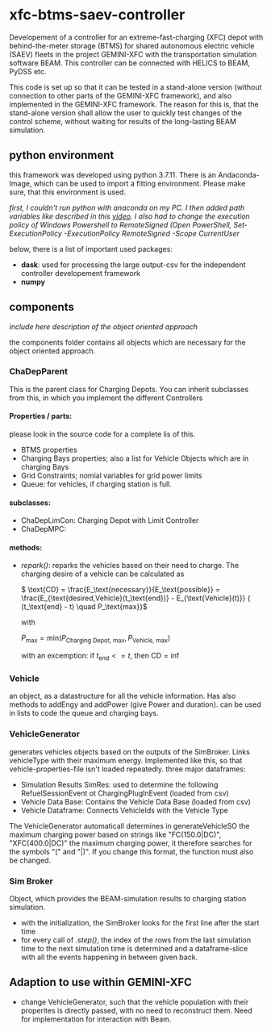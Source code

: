 # xfc-btms-saev-controller

Developement of a controller for an extreme-fast-charging (XFC) depot with behind-the-meter storage (BTMS) for shared autonomous electric vehicle (SAEV) fleets in the project GEMINI-XFC with the transportation simulation software BEAM. This controller can be connected with HELICS to BEAM, PyDSS etc.

This code is set up so that it can be tested in a stand-alone version (without connection to other parts of the GEMINI-XFC framework), and also implemented in the GEMINI-XFC framework. The reason for this is, that the stand-alone version shall allow the user to quickly test changes of the control scheme, without waiting for results of the long-lasting BEAM simulation.

## python environment

this framework was developed using python 3.7.11. There is an Andaconda-Image, which can be used to import a fitting environment. Please make sure, that this environment is used.

*first, I couldn't run python with anaconda on my PC. I then added path variables like described in this [video](https://www.youtube.com/watch?v=3Wt00qGlh3s). I also had to change the execution policy of Windows Powershell to RemoteSigned (Open PowerShell, Set-ExecutionPolicy -ExecutionPolicy RemoteSigned -Scope CurrentUser*

below, there is a list of important used packages:

- **dask**: used for processing the large output-csv for the independent controller developement framework
- **numpy**

## components

*include here description of the object oriented approach*

the components folder contains all objects which are necessary for the object oriented approach.

### ChaDepParent

This is the parent class for Charging Depots. You can inherit subclasses from this, in which you implement the different Controllers

#### Properties / parts:
please look in the source code for a complete lis of this.
- BTMS properties
- Charging Bays properties; also a list for Vehicle Objects which are in charging Bays
- Grid Constraints; nomial variables for grid power limits
- Queue: for vehicles, if charging station is full.

#### subclasses:

- ChaDepLimCon: Charging Depot with Limit Controller
- ChaDepMPC: 

#### methods:

- *repark()*: reparks the vehicles based on their need to charge. The charging desire of a vehicle can be calculated as

     $ \text{CD} = \frac{E_\text{necessary}}{E_\text{possible}} = \frac{E_{\text{desired,Vehicle}(t_\text{end})} - E_{\text{Vehicle}(t)}} { (t_\text{end} - t) \quad P_\text{max}}$
     
     with 

     $P_\text{max} = \text{min}(P_\text{Charging Depot, max} , P_\text{Vehicle, max})$

     with an excemption: if $t_\text{end} <= t$, then $\text{CD} = \text{inf}$
### Vehicle

an object, as a datastructure for all the vehicle information. Has also methods to addEngy and addPower (give Power and duration). can be used in lists to code the queue and charging bays.

### VehicleGenerator

generates vehicles objects based on the outputs of the SimBroker. Links vehicleType with their maximum energy. Implemented like this, so that vehicle-properties-file isn't loaded repeatedly. three major dataframes:

- Simulation Results SimRes: used to determine the following RefuelSessionEvent ot ChargingPlugInEvent (loaded from csv)
- Vehicle Data Base: Contains the Vehicle Data Base (loaded from csv)
- Vehicle Dataframe: Connects VehicleIds with the Vehicle Type

The VehicleGenerator automaticall determines in generateVehicleSO the maximum charging power based on strings like "FC(150.0|DC)", "XFC(400.0|DC)" the maximum charging power, it therefore searches for the symbols "(" and "|)". If you change this format, the function must also be changed.

### Sim Broker
Object, which provides the BEAM-simulation results to charging station simulation.

- with the initialization, the SimBroker looks for the first line after the start time
- for every call of *.step()*, the index of the rows from the last simulation time to the next simulation time is determined and a dataframe-slice with all the events happening in between given back. 

## Adaption to use within GEMINI-XFC

- change VehicleGenerator, such that the vehicle population with their properites is directly passed, with no need to reconstruct them. Need for implementation for interaction with Beam.